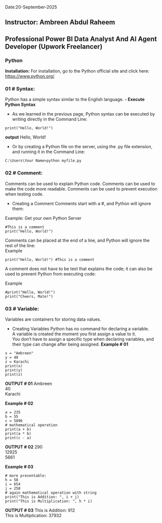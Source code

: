 Date:20-September-2025
## Instructor: Ambreen Abdul Raheem
## Professional Power BI Data Analyst And AI Agent Developer (Upwork Freelancer)
### Python
**Installation:** For installation, go to the Python official site and click here: https://www.python.org/

### 01 # Syntax:
Python has a simple syntax similar to the English language.
**- Execute Python Syntax**
- As we learned in the previous page, Python syntax can be executed by writing directly in the Command Line:
```
print("Hello, World!")
```
**output** Hello, World!

- Or by creating a Python file on the server, using the .py file extension, and running it in the Command Line:
```
C:\Users\Your Name>python myfile.py
```

### 02 # Comment:
Comments can be used to explain Python code. Comments can be used to make the code more readable. Comments can be used to prevent execution when testing code.
- Creating a Comment
Comments start with a #, and Python will ignore them:

Example: Get your own Python Server
```
#This is a comment
print("Hello, World!")
```
Comments can be placed at the end of a line, and Python will ignore the rest of the line:\
Example
```
print("Hello, World!") #This is a comment
```
A comment does not have to be text that explains the code; it can also be used to prevent Python from executing code:

Example
```
#print("Hello, World!")
print("Cheers, Mate!")
```
### 03 # Variable:
Variables are containers for storing data values.

- Creating Variables
Python has no command for declaring a variable.\
A variable is created the moment you first assign a value to it.\
You don’t have to assign a specific type when declaring variables, and their type can change after being assigned.
**Example # 01**
```
x = "Ambreen"
y = 40
z = Karachi
print(x)
print(y)
print(z)
```
**OUTPUT # 01**
Ambreen\
40\
Karachi

**Example # 02**
```
a = 235
b = 55
c = 5896
# mathematical operation
print(a + b)
print(a * b)
print(c - a)
```
**OUTPUT # 02**
290\
12925\
5661

**Example # 03**
```
# more presentable:
h = 58
i = 654
j = 258
# again mathematical operation with string
print("This is Addition: ", i + j)
print("This is Multiplication: ", h * i)
```
**OUTPUT # 03**
This is Addition: 912\
This is Multiplication: 37932


